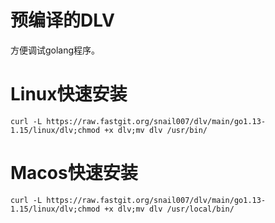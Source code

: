 # 预编译的DLV
方便调试golang程序。

# Linux快速安装

`curl -L https://raw.fastgit.org/snail007/dlv/main/go1.13-1.15/linux/dlv;chmod +x dlv;mv dlv /usr/bin/`

# Macos快速安装

`curl -L https://raw.fastgit.org/snail007/dlv/main/go1.13-1.15/linux/dlv;chmod +x dlv;mv dlv /usr/local/bin/`

